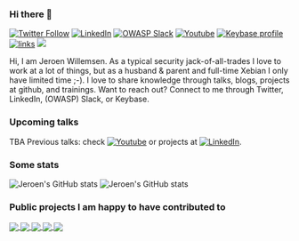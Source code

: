 ### Hi there 👋
[![Twitter Follow](https://img.shields.io/twitter/follow/commjoenie.svg?style=social&label=Follow)](https://twitter.com/commjoenie) [![LinkedIn](https://img.shields.io/badge/LinkedIn-blue?style=flat&logo=linkedin&labelColor=blue)](https://www.linkedin.com/in/jeroen-willemsen/) [![OWASP Slack](https://img.shields.io/badge/Owasp-Slack-Black)](https://owasp.slack.com/teams/U2E22UQ76) [![Youtube](https://img.shields.io/youtube/channel/subscribers/UCCMyMgK-Wr6xhStotRyiY8g?label=My%20talks%20and%20podcasts&style=social)](https://www.youtube.com/user/joenotubby/playlists) [![Keybase profile](https://img.shields.io/badge/pm-keybase-4c8eff.svg?style=flat-square&longCache=true)](https://keybase.io/jeroenwillemsen2) [![links](https://img.shields.io/badge/more-links-ff69b4.svg)](https://allmylinks.com/commjoenie) ![](https://komarev.com/ghpvc/?username=commjoen)

Hi, I am Jeroen Willemsen. As a typical security jack-of-all-trades I love to work at a lot of things, but as a husband & parent and full-time Xebian I only have limited time ;-). I love to share knowledge through talks, blogs, projects at github, and trainings. Want to reach out? Connect to me through Twitter, LinkedIn, (OWASP) Slack, or Keybase.


### Upcoming talks
TBA
Previous talks: check [![Youtube](https://img.shields.io/youtube/channel/subscribers/UCCMyMgK-Wr6xhStotRyiY8g?label=My%20talks%20and%20podcasts&style=social)](https://www.youtube.com/user/joenotubby/playlists) or projects at [![LinkedIn](https://img.shields.io/badge/LinkedIn-blue?style=flat&logo=linkedin&labelColor=blue)](https://www.linkedin.com/in/jeroen-willemsen/).

### Some stats

![Jeroen's GitHub stats](https://github-readme-stats.vercel.app/api/top-langs/?username=commjoen&layout=compact&theme=dark&include_all_commits=true&count_private=true)
![Jeroen's GitHub stats](https://github-readme-stats.vercel.app/api?username=commjoen&show_icons=true&theme=dark&include_all_commits=true&count_private=true)

### Public projects I am happy to have contributed to

<a href="https://github.com/OWASP/owasp-masvs">
  <img align="center" src="https://github-readme-stats.vercel.app/api/pin/?username=OWASP&repo=owasp-masvs&theme=dark" />
</a>
<a href="https://github.com/juice-shop/juice-shop">
  <img align="center" src="https://github-readme-stats.vercel.app/api/pin/?username=juice-shop&repo=juice-shop&theme=dark" />
</a>
<a href="https://github.com/OWASP/owasp-mstg">
  <img align="center" src="https://github-readme-stats.vercel.app/api/pin/?username=OWASP&repo=owasp-mstg&theme=dark" />
</a>
<a href="https://github.com/OWASP/CheatSheetSeries">
  <img align="center" src="https://github-readme-stats.vercel.app/api/pin/?username=OWASP&repo=CheatSheetSeries&theme=dark" />
</a>
<a href="https://github.com/WebGoat/WebGoat">
  <img align="center" src="https://github-readme-stats.vercel.app/api/pin/?username=WebGoat&repo=WebGoat&theme=dark" />
</a>
<br/>



<!--
**commjoen/commjoen** is a ✨ _special_ ✨ repository because its `README.md` (this file) appears on your GitHub profile.

Here are some ideas to get you started:

- 🔭 I’m currently working on ...
- 🌱 I’m currently learning ...
- 👯 I’m looking to collaborate on ...
- 🤔 I’m looking for help with ...
- 💬 Ask me about ...
- 📫 How to reach me: ...
- 😄 Pronouns: ...
- ⚡ Fun fact: ...
-->

